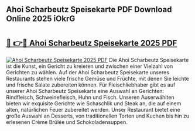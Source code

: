 ## Ahoi Scharbeutz Speisekarte PDF Download Online 2025 iOkrG

# <h2><a href="http://gc622c.nevu.top/?p=Ahoi+Scharbeutz+Speisekarte">🔗 👉🔴 Ahoi Scharbeutz Speisekarte 2025 PDF</a></h2>

[![Ahoi Scharbeutz Speisekarte 2025 PDF](https://i.imgur.com/dBaPXMq.png)](http://gc622c.nevu.top/?p=Ahoi+Scharbeutz+Speisekarte)
Die Ahoi Scharbeutz Speisekarte ist die Kunst, ein Gericht zu kreieren und zwischen einer Vielzahl von Gerichten zu wählen. Auf der Ahoi Scharbeutz Speisekarte unseres Restaurants stehen viele frische Gemüse und Früchte, mit denen Sie leichte und frische Salate zubereiten können. Für Fleischliebhaber gibt es auf unserer Ahoi Scharbeutz Speisekarte eine Auswahl an Gerichten: Rindfleisch, Schweinefleisch, Huhn und Fisch. Unseren Auserwählten bieten wir exquisite Gerichte wie Schaschlik und Steak an, die auf einem alten, natürlichen Feuer zubereitet werden. Unser Restaurant bietet eine große Auswahl an Desserts, von traditionellen Torten und Kuchen bis hin zu erlesenen Crème Brûlée und Schokoladensuppen.
